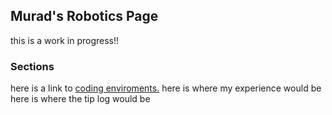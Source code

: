 ## Murad's Robotics Page
this is a work in progress!!
### Sections
here is a link to [coding enviroments.](https://muradhamalik.github.io/website/roboticsPages/enviroments)
here is where my experience would be
here is where the tip log would be
